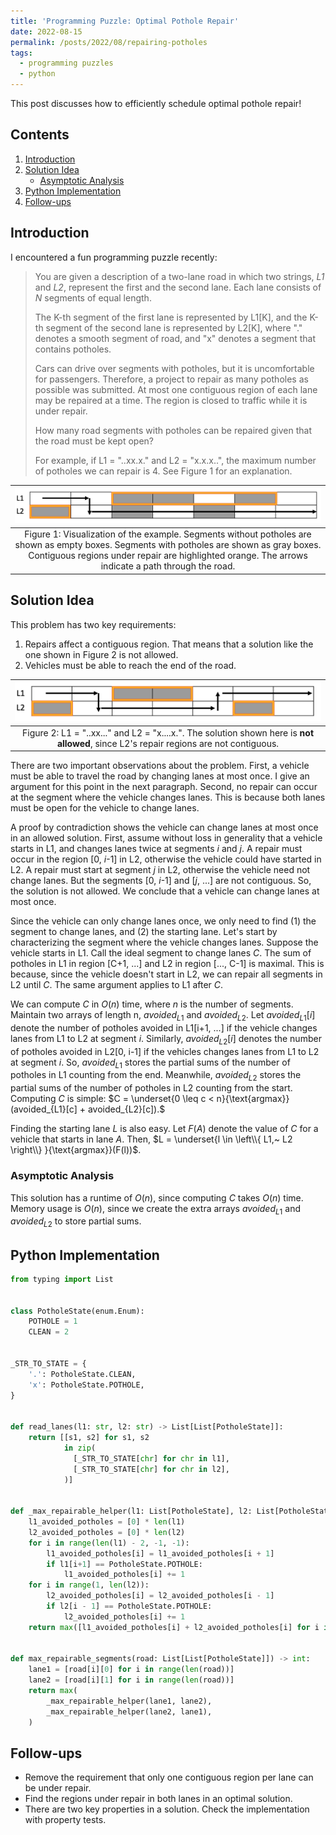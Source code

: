 ```yaml
---
title: 'Programming Puzzle: Optimal Pothole Repair'
date: 2022-08-15
permalink: /posts/2022/08/repairing-potholes
tags:
  - programming puzzles
  - python
---
```

This post discusses how to efficiently schedule optimal pothole repair!

## Contents
1. [Introduction](#introduction)
2. [Solution Idea](#solution)
    - [Asymptotic Analysis](#analysis)
3. [Python Implementation](#implementation)
4. [Follow-ups](#follow-ups)

## Introduction <a name="introduction"></a>
I encountered a fun programming puzzle recently:

>You are given a description of a two-lane road in which two strings, *L1* and *L2*, represent the first and the second lane. Each lane consists of *N* segments of equal length.
>
>The K-th segment of the first lane is represented by L1[K], and the K-th segment of the second lane is represented by L2[K], where "." denotes a smooth segment of road, and "x" denotes a segment that contains potholes.
>
>Cars can drive over segments with potholes, but it is uncomfortable for passengers. Therefore, a project to repair as many potholes as possible was submitted. At most one contiguous region of each lane may be repaired at a time. The region is closed to traffic while it is under repair.
>
>How many road segments with potholes can be repaired given that the road must be kept open?
>
>For example, if L1 = "..xx.x." and L2 = "x.x.x..", the maximum number of potholes we can repair is 4. See Figure 1 for an explanation.

| ![Figure 1](/images/posts/2022-08-repairing-potholes/pothole-example.png) |
|:--:|
|Figure 1: Visualization of the example. Segments without potholes are shown as empty boxes. Segments with potholes are shown as gray boxes. Contiguous regions under repair are highlighted orange. The arrows indicate a path through the road.|

## Solution Idea <a name="solution"></a>
This problem has two key requirements:
1. Repairs affect a contiguous region. That means that a solution like the one shown in Figure 2 is not allowed.
2. Vehicles must be able to reach the end of the road.

| ![Figure 2](/images/posts/2022-08-repairing-potholes/figure-2.png) |
|:--:|
|Figure 2: L1 = "..xx..." and L2 = "x....x.". The solution shown here is **not allowed**, since L2's repair regions are not contiguous.|

There are two important observations about the problem. First, a vehicle must be able to travel the road by changing lanes at most once. I give an argument for this point in the next paragraph. Second, no repair can occur at the segment where the vehicle changes lanes. This is because both lanes must be open for the vehicle to change lanes.

A proof by contradiction shows the vehicle can change lanes at most once in an allowed solution. First, assume without loss in generality that a vehicle starts in L1, and changes lanes twice at segments *i* and *j*. A repair must occur in the region [0, *i*-1] in L2, otherwise the vehicle could have started in L2. A repair must start at segment *j* in L2, otherwise the vehicle need not change lanes. But the segments [0, *i*-1] and [*j*, ...] are not contiguous. So, the solution is not allowed. We conclude that a vehicle can change lanes at most once.

Since the vehicle can only change lanes once, we only need to find  (1) the segment to change lanes, and (2) the starting lane. Let's start by characterizing the segment where the vehicle changes lanes. Suppose the vehicle starts in L1. Call the ideal segment to change lanes *C*. The sum of potholes in L1 in region [C+1, ...] and L2 in region [..., C-1] is maximal. This is because, since the vehicle doesn't start in L2, we can repair all segments in L2 until *C*. The same argument applies to L1 after *C*.

We can compute *C* in $O(n)$ time, where *n* is the number of segments. Maintain two arrays of length n, $avoided_{L1}$ and $avoided_{L2}$. Let $avoided_{L1}[i]$ denote the number of potholes avoided in L1[i+1, ...] if the vehicle changes lanes from L1 to L2 at segment *i*. Similarly, $avoided_{L2}[i]$ denotes the number of potholes avoided in L2[0, i-1] if the vehicles changes lanes from L1 to L2 at segment *i*. So, $avoided_{L1}$ stores the partial sums of the number of potholes in L1 counting from the end. Meanwhile, $avoided_{L2}$ stores the partial sums of the number of potholes in L2 counting from the start. Computing *C* is simple: $C = \underset{0 \leq c < n}{\text{argmax}}(avoided_{L1}[c] + avoided_{L2}[c]).$

Finding the starting lane $L$ is also easy. Let $F(A)$ denote the value of $C$ for a vehicle that starts in lane $A$. Then, $L = \underset{l \in \left\\{ L1,~ L2 \right\\} }{\text{argmax}}(F(l))$.

### Asymptotic Analysis <a name="analysis"></a>
This solution has a runtime of $O(n)$, since computing $C$ takes $O(n)$ time. Memory usage is $O(n)$, since we create the extra arrays $avoided_{L1}$ and $avoided_{L2}$ to store partial sums.

## Python Implementation <a name="implementation"></a>
```python
from typing import List


class PotholeState(enum.Enum):
    POTHOLE = 1
    CLEAN = 2


_STR_TO_STATE = {
    '.': PotholeState.CLEAN,
    'x': PotholeState.POTHOLE,
}


def read_lanes(l1: str, l2: str) -> List[List[PotholeState]]:
    return [[s1, s2] for s1, s2
            in zip(
              [_STR_TO_STATE[chr] for chr in l1],
              [_STR_TO_STATE[chr] for chr in l2],
            )]


def _max_repairable_helper(l1: List[PotholeState], l2: List[PotholeState]) -> int:
    l1_avoided_potholes = [0] * len(l1)
    l2_avoided_potholes = [0] * len(l2)
    for i in range(len(l1) - 2, -1, -1):
        l1_avoided_potholes[i] = l1_avoided_potholes[i + 1]
        if l1[i+1] == PotholeState.POTHOLE:
            l1_avoided_potholes[i] += 1
    for i in range(1, len(l2)):
        l2_avoided_potholes[i] = l2_avoided_potholes[i - 1]
        if l2[i - 1] == PotholeState.POTHOLE:
            l2_avoided_potholes[i] += 1
    return max([l1_avoided_potholes[i] + l2_avoided_potholes[i] for i in range(len(l1))])


def max_repairable_segments(road: List[List[PotholeState]]) -> int:
    lane1 = [road[i][0] for i in range(len(road))]
    lane2 = [road[i][1] for i in range(len(road))]
    return max(
        _max_repairable_helper(lane1, lane2),
        _max_repairable_helper(lane2, lane1),
    )
```

## Follow-ups <a name="follow-ups"></a>
* Remove the requirement that only one contiguous region per lane can be under repair.
* Find the regions under repair in both lanes in an optimal solution.
* There are two key properties in a solution. Check the implementation with property tests.